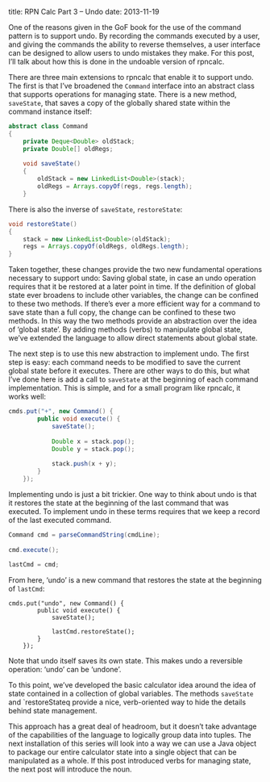 title: RPN Calc Part 3 – Undo
date: 2013-11-19

One of the reasons given in the GoF book for the use of the command
pattern is to support undo. By recording the commands executed by a
user, and giving the commands the ability to reverse themselves, a
user interface can be designed to allow users to undo mistakes they
make. For this post, I’ll talk about how this is done in the undoable
version of rpncalc.

There are three main extensions to rpncalc that enable it to support
undo. The first is that I’ve broadened the `Command` interface into an
abstract class that supports operations for managing state. There is a
new method, `saveState`, that saves a copy of the globally shared state
within the command instance itself:

```java
abstract class Command
{
    private Deque<Double> oldStack;
    private Double[] oldRegs;
 
    void saveState()
    {
        oldStack = new LinkedList<Double>(stack);
        oldRegs = Arrays.copyOf(regs, regs.length);
    }
```

There is also the inverse of `saveState`, `restoreState`:

```java
void restoreState()
{
    stack = new LinkedList<Double>(oldStack);
    regs = Arrays.copyOf(oldRegs, oldRegs.length);
}
```

Taken together, these changes provide the two new fundamental
operations necessary to support undo: Saving global state, in case an
undo operation requires that it be restored at a later point in
time. If the definition of global state ever broadens to include other
variables, the change can be confined to these two methods. If there’s
ever a more efficient way for a command to save state than a full
copy, the change can be confined to these two methods. In this way the
two methods provide an abstraction over the idea of ‘global state’. By
adding methods (verbs) to manipulate global state, we’ve extended the
language to allow direct statements about global state.

The next step is to use this new abstraction to implement undo. The
first step is easy: each command needs to be modified to save the
current global state before it executes. There are other ways to do
this, but what I’ve done here is add a call to `saveState` at the
beginning of each command implementation. This is simple, and for a
small program like rpncalc, it works well:


```java
cmds.put("+", new Command() {
        public void execute() {
            saveState();
 
            Double x = stack.pop();
            Double y = stack.pop();
 
            stack.push(x + y);
        }
    });
```

Implementing undo is just a bit trickier. One way to think about undo
is that it restores the state at the beginning of the last command
that was executed. To implement undo in these terms requires that we
keep a record of the last executed command.

```java
Command cmd = parseCommandString(cmdLine);
 
cmd.execute();
 
lastCmd = cmd;
```

From here, ‘undo’ is a new command that restores the state at the
beginning of `lastCmd`:

```
cmds.put("undo", new Command() {
        public void execute() {
            saveState();
 
            lastCmd.restoreState();
        }
    });
```

Note that undo itself saves its own state. This makes undo a
reversible operation: ‘undo’ can be ‘undone’.

To this point, we’ve developed the basic calculator idea around the
idea of state contained in a collection of global variables. The
methods `saveState` and `restoreStateq provide a nice, verb-oriented
way to hide the details behind state management.

This approach has a great deal of headroom, but it doesn’t take
advantage of the capabilities of the language to logically group data
into tuples. The next installation of this series will look into a way
we can use a Java object to package our entire calculator state into a
single object that can be manipulated as a whole. If this post
introduced verbs for managing state, the next post will introduce the
noun.

